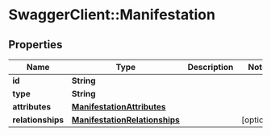 # SwaggerClient::Manifestation

## Properties
Name | Type | Description | Notes
------------ | ------------- | ------------- | -------------
**id** | **String** |  | 
**type** | **String** |  | 
**attributes** | [**ManifestationAttributes**](ManifestationAttributes.md) |  | 
**relationships** | [**ManifestationRelationships**](ManifestationRelationships.md) |  | [optional] 


